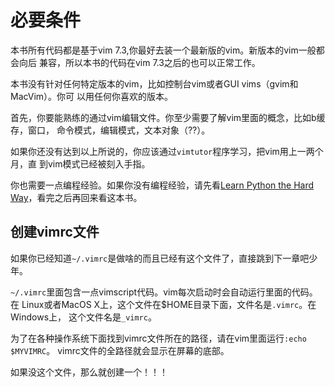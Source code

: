 必要条件
=============

本书所有代码都是基于vim 7.3,你最好去装一个最新版的vim。新版本的vim一般都会向后
兼容，所以本书的代码在vim 7.3之后的也可以正常工作。

本书没有针对任何特定版本的vim，比如控制台vim或者GUI vims（gvim和MacVim）。你可
以用任何你喜欢的版本。

首先，你要能熟练的通过vim编辑文件。你至少需要了解vim里面的概念，比如b缓存，窗口，
命令模式，编辑模式，文本对象（??）。

如果你还没有达到以上所说的，你应该通过`vimtutor`程序学习，把vim用上一两个月，直
到vim模式已经被刻入手指。

你也需要一点编程经验。如果你没有编程经验，请先看[Learn Python the Hard Way](
http://learnpythonthehardway.org/)，看完之后再回来看这本书。

创建vimrc文件
---------------------

如果你已经知道`~/.vimrc`是做啥的而且已经有这个文件了，直接跳到下一章吧少年。

`~/.vimrc`里面包含一点vimscript代码。vim每次启动时会自动运行里面的代码。在
Linux或者MacOS X上，这个文件在$HOME目录下面，文件名是`.vimrc`。在Windows上，
这个文件名是`_vimrc`。

为了在各种操作系统下面找到vimrc文件所在的路径，请在vim里面运行`:echo $MYVIMRC`。
vimrc文件的全路径就会显示在屏幕的底部。

如果没这个文件，那么就创建一个！！！
